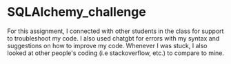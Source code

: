 # SQLAlchemy_challenge
For this assignment, I connected with other students in the class for support to troubleshoot my code. I also used chatgbt for errors with my syntax and suggestions on how to improve my code. Whenever I was stuck, I also looked at other people's coding (i.e stackoverflow, etc.) to compare to mine.
